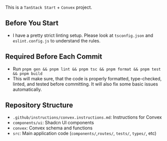This is a `TanStack Start` + `Convex` project.

## Before You Start

- I have a pretty strict linting setup. Please look at `tsconfig.json` and `eslint.config.js` to understand the rules.

## Required Before Each Commit

- Run `pnpm gen && pnpm lint && pnpm tsc && pnpm format && pnpm test && pnpm build`
- This will make sure, that the code is properly formatted, type-checked, linted, and tested before committing. It will also fix some basic issues automatically.

## Repository Structure

- `.github/instructions/convex.instructions.md`: Instructions for Convex
- `components/ui`: Shadcn UI components
- `convex`: Convex schema and functions
- `src`: Main application code (`components/`,`routes/`, `tests/`, `types/`, etc)
